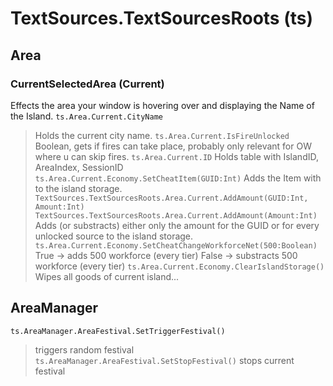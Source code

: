 # TextSources.TextSourcesRoots (ts)
## Area
### CurrentSelectedArea (Current)
Effects the area your window is hovering over and displaying the Name of the Island.
```ts.Area.Current.CityName```
>Holds the current city name.
```ts.Area.Current.IsFireUnlocked```
>Boolean, gets if fires can take place, probably only relevant for OW where u can skip fires.
```ts.Area.Current.ID```
>Holds table with IslandID, AreaIndex, SessionID
```ts.Area.Current.Economy.SetCheatItem(GUID:Int)```
>Adds the Item with <GUID> to the island storage.
```TextSources.TextSourcesRoots.Area.Current.AddAmount(GUID:Int, Amount:Int)```
```TextSources.TextSourcesRoots.Area.Current.AddAmount(Amount:Int)```
>Adds (or substracts) either only the amount for the GUID or for every unlocked source to the island storage.
```ts.Area.Current.Economy.SetCheatChangeWorkforceNet(500:Boolean)```
>True -> adds 500 workforce (every tier)
>False -> substracts 500 workforce (every tier)
```ts.Area.Current.Economy.ClearIslandStorage()```
>Wipes all goods of current island...
## AreaManager
```ts.AreaManager.AreaFestival.SetTriggerFestival()```
>triggers random festival
```ts.AreaManager.AreaFestival.SetStopFestival()```
>stops current festival